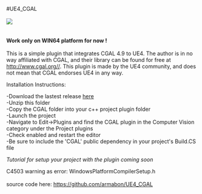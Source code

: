 #UE4_CGAL
</br></br>
<img src="http://swannmartinez.com/wp-content/uploads/2016/11/UE4Editor_2016-11-07_23-27-56.png"></br></br></br>
<b>Work only on WIN64 platform for now !</b></br></br>
This is a simple plugin that integrates CGAL 4.9 to UE4. The author is in no way affiliated with CGAL, and their library can be found for free at http://www.cgal.org//.  This plugin is made by the UE4 community, and does not mean that CGAL endorses UE4 in any way.</br>

Installation Instructions:</br>

-Download the lastest release <a href="https://github.com/armabon/UE4_CGAL/raw/master/Build/CGAL.zip">here</a></br>
-Unzip this folder</br>
-Copy the CGAL folder into your c++ project plugin folder</br>
-Launch the project</br>
-Navigate to Edit->Plugins and find the CGAL plugin in the Computer Vision category under the Project plugins</br>
-Check enabled and restart the editor</br>
-Be sure to include the 'CGAL' public dependency in your project's Build.CS file

<i>Tutorial for setup your project with the plugin coming soon</i>

C4503 warning as error:
WindowsPlatformCompilerSetup.h</b></br></br>
source code here:
https://github.com/armabon/UE4_CGAL
